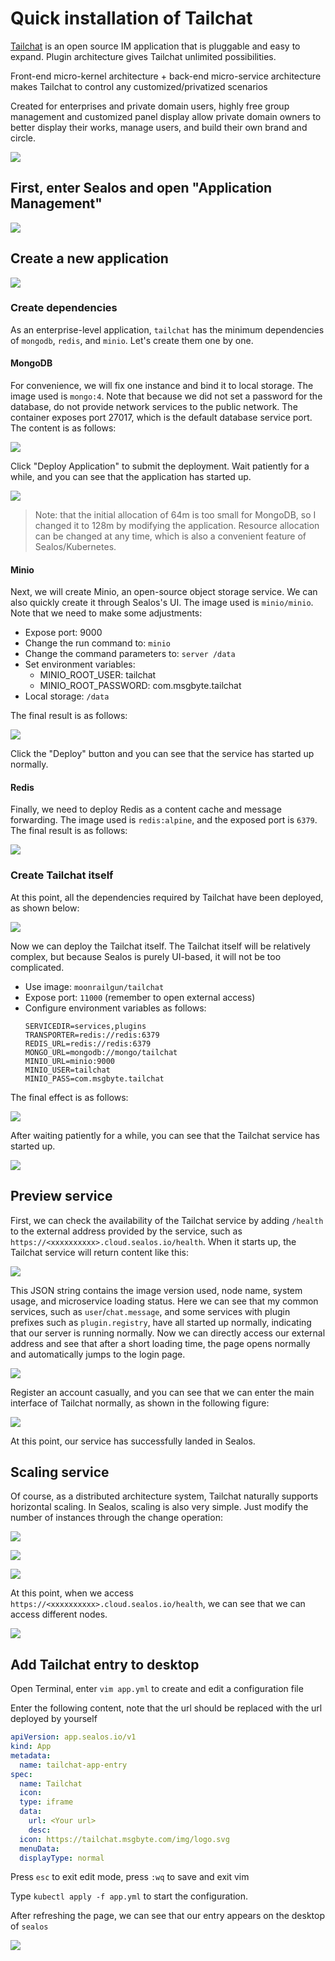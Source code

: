 # Quick installation of Tailchat

[Tailchat](https://tailchat.msgbyte.com/) is an open source IM application that is pluggable and easy to expand. Plugin architecture gives Tailchat unlimited possibilities.

Front-end micro-kernel architecture + back-end micro-service architecture makes Tailchat to control any customized/privatized scenarios

Created for enterprises and private domain users, highly free group management and customized panel display allow private domain owners to better display their works, manage users, and build their own brand and circle.

![](../images/tailchat/0.png)

## First, enter Sealos and open "Application Management"

![](../images/tailchat/1.png)

## Create a new application

![](../images/tailchat/2.png)

### Create dependencies

As an enterprise-level application, `tailchat` has the minimum dependencies of `mongodb`, `redis`, and `minio`. Let's create them one by one.

#### MongoDB

For convenience, we will fix one instance and bind it to local storage. The image used is `mongo:4`. Note that because we did not set a password for the database, do not provide network services to the public network. The container exposes port 27017, which is the default database service port. The content is as follows:

![](../images/tailchat/3.png)

Click "Deploy Application" to submit the deployment. Wait patiently for a while, and you can see that the application has started up.

![](../images/tailchat/4.png)

> Note: that the initial allocation of 64m is too small for MongoDB, so I changed it to 128m by modifying the application. Resource allocation can be changed at any time, which is also a convenient feature of Sealos/Kubernetes.

#### Minio

Next, we will create Minio, an open-source object storage service. We can also quickly create it through Sealos's UI. The image used is `minio/minio`. Note that we need to make some adjustments:

- Expose port: 9000
- Change the run command to: `minio`
- Change the command parameters to: `server /data`
- Set environment variables:
  - MINIO_ROOT_USER: tailchat
  - MINIO_ROOT_PASSWORD: com.msgbyte.tailchat
- Local storage: `/data`

The final result is as follows:

![](../images/tailchat/5.png)

Click the "Deploy" button and you can see that the service has started up normally.

#### Redis

Finally, we need to deploy Redis as a content cache and message forwarding. The image used is `redis:alpine`, and the exposed port is `6379`. The final result is as follows:

![](../images/tailchat/6.png)

### Create Tailchat itself

At this point, all the dependencies required by Tailchat have been deployed, as shown below:

![](../images/tailchat/7.png)

Now we can deploy the Tailchat itself. The Tailchat itself will be relatively complex, but because Sealos is purely UI-based, it will not be too complicated.

- Use image: `moonrailgun/tailchat`
- Expose port: `11000` (remember to open external access)
- Configure environment variables as follows:
  ```
  SERVICEDIR=services,plugins
  TRANSPORTER=redis://redis:6379
  REDIS_URL=redis://redis:6379
  MONGO_URL=mongodb://mongo/tailchat
  MINIO_URL=minio:9000
  MINIO_USER=tailchat
  MINIO_PASS=com.msgbyte.tailchat
  ```

The final effect is as follows:

![](../images/tailchat/8.png)

After waiting patiently for a while, you can see that the Tailchat service has started up.

![](../images/tailchat/9.png)

## Preview service

First, we can check the availability of the Tailchat service by adding `/health` to the external address provided by the service, such as `https://<xxxxxxxxxx>.cloud.sealos.io/health`. When it starts up, the Tailchat service will return content like this:

![](../images/tailchat/10.png)

This JSON string contains the image version used, node name, system usage, and microservice loading status. Here we can see that my common services, such as `user`/`chat.message`, and some services with plugin prefixes such as `plugin.registry`, have all started up normally, indicating that our server is running normally. Now we can directly access our external address and see that after a short loading time, the page opens normally and automatically jumps to the login page.

![](../images/tailchat/11.png)

Register an account casually, and you can see that we can enter the main interface of Tailchat normally, as shown in the following figure:

![](../images/tailchat/12.png)

At this point, our service has successfully landed in Sealos.

## Scaling service

Of course, as a distributed architecture system, Tailchat naturally supports horizontal scaling. In Sealos, scaling is also very simple. Just modify the number of instances through the change operation:

![](../images/tailchat/13.png)

![](../images/tailchat/14.png)

![](../images/tailchat/15.png)

At this point, when we access `https://<xxxxxxxxxx>.cloud.sealos.io/health`, we can see that we can access different nodes.

![](../images/tailchat/16.png)

## Add Tailchat entry to desktop

Open Terminal, enter `vim app.yml` to create and edit a configuration file

Enter the following content, note that the url should be replaced with the url deployed by yourself

```yml
apiVersion: app.sealos.io/v1
kind: App
metadata:
  name: tailchat-app-entry
spec:
  name: Tailchat
  icon:
  type: iframe
  data:
    url: <Your url>
    desc:
  icon: https://tailchat.msgbyte.com/img/logo.svg
  menuData:
  displayType: normal
```

Press `esc` to exit edit mode, press `:wq` to save and exit vim

Type `kubectl apply -f app.yml` to start the configuration.

After refreshing the page, we can see that our entry appears on the desktop of `sealos`

![](../images/tailchat/17.png)
